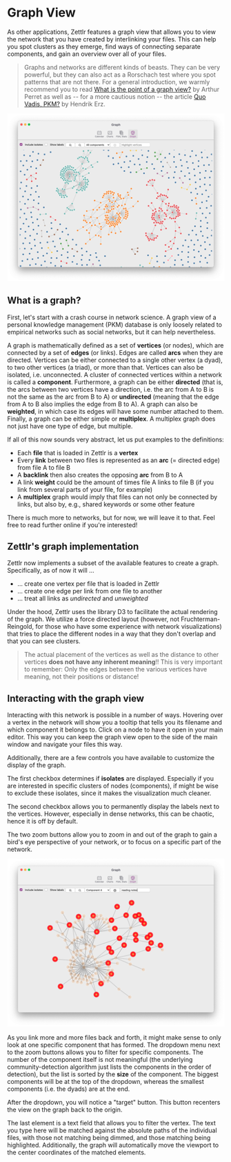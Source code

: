 # Graph View

As other applications, Zettlr features a graph view that allows you to view the network that you have created by interlinking your files. This can help you spot clusters as they emerge, find ways of connecting separate components, and gain an overview over all of your files.

> Graphs and networks are different kinds of beasts. They can be very powerful, but they can also act as a Rorschach test where you spot patterns that are not there. For a general introduction, we warmly recommend you to read [What is the point of a graph view?](https://www.arthurperret.fr/blog/2022-02-13-what-is-the-point-of-a-graph-view.html) by Arthur Perret as well as -- for a more cautious notion -- the article [Quo Vadis, PKM?](https://www.hendrik-erz.de/post/quo-vadis-pkm) by Hendrik Erz.

![Zettlr's graph view in its initial configuration](../assets/../img/graph_view.png)

## What is a graph?

First, let's start with a crash course in network science. A graph view of a personal knowledge management (PKM) database is only loosely related to empirical networks such as social networks, but it can help nevertheless.

A graph is mathematically defined as a set of **vertices** (or nodes), which are connected by a set of **edges** (or links). Edges are called **arcs** when they are directed. Vertices can be either connected to a single other vertex (a dyad), to two other vertices (a triad), or more than that. Vertices can also be isolated, i.e. unconnected. A cluster of connected vertices within a network is called a **component**. Furthermore, a graph can be either **directed** (that is, the arcs between two vertices have a direction, i.e. the arc from A to B is not the same as the arc from B to A) or **undirected** (meaning that the edge from A to B also implies the edge from B to A). A graph can also be **weighted**, in which case its edges will have some number attached to them. Finally, a graph can be either simple or **multiplex**. A multiplex graph does not just have one type of edge, but multiple.

If all of this now sounds very abstract, let us put examples to the definitions:

* Each **file** that is loaded in Zettlr is a **vertex**
* Every **link** between two files is represented as an **arc** (= directed edge) from file A to file B
* A **backlink** then also creates the opposing **arc** from B to A
* A link **weight** could be the amount of times file A links to file B (if you link from several parts of your file, for example)
* A **multiplex** graph would imply that files can not only be connected by links, but also by, e.g., shared keywords or some other feature

There is much more to networks, but for now, we will leave it to that. Feel free to read further online if you're interested!

## Zettlr's graph implementation

Zettlr now implements a subset of the available features to create a graph. Specifically, as of now it will …

* … create one vertex per file that is loaded in Zettlr
* … create one edge per link from one file to another
* … treat all links as *undirected* and *unweighted*

Under the hood, Zettlr uses the library D3 to facilitate the actual rendering of the graph. We utilize a force directed layout (however, not Fruchterman-Reingold, for those who have some experience with network visualizations) that tries to place the different nodes in a way that they don't overlap and that you can see clusters.

> The actual placement of the vertices as well as the distance to other vertices **does not have any inherent meaning**!! This is very important to remember: Only the edges between the various vertices have meaning, not their positions or distance!

## Interacting with the graph view

Interacting with this network is possible in a number of ways. Hovering over a vertex in the network will show you a tooltip that tells you its filename and which component it belongs to. Click on a node to have it open in your main editor. This way you can keep the graph view open to the side of the main window and navigate your files this way.

Additionally, there are a few controls you have available to customize the display of the graph.

The first checkbox determines if **isolates** are displayed. Especially if you are interested in specific clusters of nodes (components), if might be wise to exclude these isolates, since it makes the visualization much cleaner.

The second checkbox allows you to permanently display the labels next to the vertices. However, especially in dense networks, this can be chaotic, hence it is off by default.

The two zoom buttons allow you to zoom in and out of the graph to gain a bird's eye perspective of your network, or to focus on a specific part of the network.

![Zettlr's graph view, focused on a single component of the network](../assets/../img/graph_view_single_component.png)

As you link more and more files back and forth, it might make sense to only look at one specific component that has formed. The dropdown menu next to the zoom buttons allows you to filter for specific components. The number of the component itself is not meaningful (the underlying community-detection algorithm just lists the components in the order of detection), but the list is sorted by the **size** of the component. The biggest components will be at the top of the dropdown, whereas the smallest components (i.e. the dyads) are at the end.

After the dropdown, you will notice a "target" button. This button recenters the view on the graph back to the origin.

The last element is a text field that allows you to filter the vertex. The text you type here will be matched against the absolute paths of the individual files, with those not matching being dimmed, and those matching being highlighted. Additionally, the graph will automatically move the viewport to the center coordinates of the matched elements.
